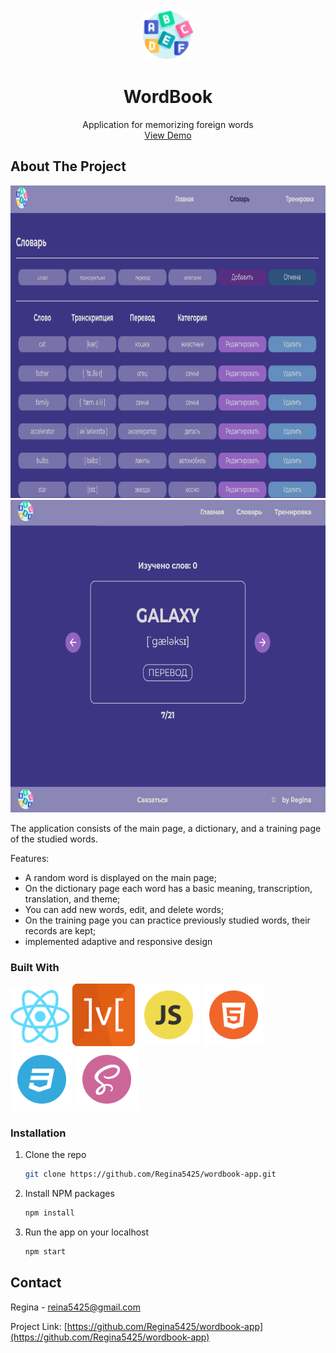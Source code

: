 <!-- PROJECT LOGO -->
<br />
<div align="center">
  <a href="https://github.com/Regina5425/wordbook-app">
    <img src="./src/img/logo.png" alt="Logo" width="80" height="80">
  </a>

  <h1 align="center">WordBook</h1>

  <p align="center">
    Application for memorizing foreign words
		<br/>
		<a href="https://regina5425.github.io/wordbook-app/">View Demo</a>
  </p>
</div>


<!-- ABOUT THE PROJECT -->
## About The Project

<div align="center">
  <span>
    <img src="./src/img/dict-page.png" alt="dictionary" width="700" height="500">
   </span>
   <span>
    <img src="./src/img/train-page.png" alt="dictionary" width="700" height="500">
   </span>
</div>

The application consists of the main page, a dictionary, and a training page of the studied words.

Features: 
* A random word is displayed on the main page;
* On the dictionary page each word has a basic meaning, transcription, translation, and theme;
* You can add new words, edit, and delete words;
* On the training page you can practice previously studied words, their records are kept;
* implemented adaptive and responsive design


### Built With

<p>
  <img src="./src/img/react.png" alt="react" width="95rem"/>
  <img src="./src/img/mobx.png" alt="mobx" width="100rem"/>
  <img src="./src/img/JS.png" alt="JS" width="100rem"/>
  <img src="./src/img/HTML.png" alt="HTML" width="100rem"/>
  <img src="./src/img/css.png" alt="CSS" width="100rem"/>
  <img src="./src/img/sass.png" alt="sass" width="100rem"/>
</p>


<!-- GETTING STARTED -->
### Installation

1. Clone the repo
   ```sh
   git clone https://github.com/Regina5425/wordbook-app.git
   ```
2. Install NPM packages
   ```sh
   npm install
   ```
3. Run the app on your localhost
   ```js
   npm start
   ```

<!-- CONTACT -->
## Contact

Regina - reina5425@gmail.com

Project Link: [https://github.com/Regina5425/wordbook-app](https://github.com/Regina5425/wordbook-app)
